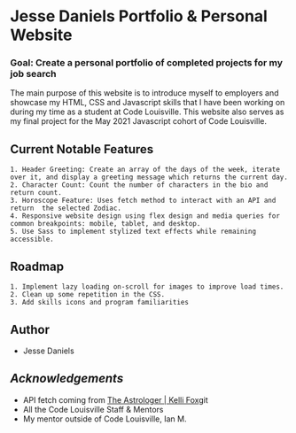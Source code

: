 # **Jesse Daniels Portfolio & Personal Website**  

### Goal: Create a personal portfolio of completed projects for my job search

The main purpose of this website is to introduce myself to employers and showcase my HTML, CSS and Javascript skills that I have been working on during my time as a student at Code Louisville. This website also serves as my final project for the May 2021 Javascript cohort of Code Louisville.  

## Current Notable Features 
    1. Header Greeting: Create an array of the days of the week, iterate over it, and display a greeting message which returns the current day.
    2. Character Count: Count the number of characters in the bio and return count. 
    3. Horoscope Feature: Uses fetch method to interact with an API and return  the selected Zodiac. 
    4. Responsive website design using flex design and media queries for common breakpoints: mobile, tablet, and desktop.
    5. Use Sass to implement stylized text effects while remaining accessible. 

## Roadmap
    1. Implement lazy loading on-scroll for images to improve load times. 
    2. Clean up some repetition in the CSS. 
    3. Add skills icons and program familiarities 

## Author

* Jesse Daniels  

## *Acknowledgements*
* API fetch coming from [The Astrologer | Kelli Fox](http://sandipbgt.com/theastrologer-api/api.html)git
* All the Code Louisville Staff & Mentors
* My mentor outside of Code Louisville, Ian M.